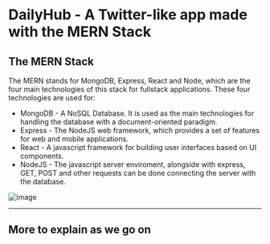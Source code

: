 # DailyHub - A Twitter-like app made with the MERN Stack

## The MERN Stack

The MERN stands for MongoDB, Express, React and Node, which are the four main technologies of this stack for fullstack applications. These four technologies are used for:

- MongoDB - A NoSQL Database. It is used as the main technologies for handling the database with a document-oriented paradigm.
- Express - The NodeJS web framework, which provides a set of features for web and mobile applications.
- React - A javascript framework for building user interfaces based on UI components.
- NodeJS - The javascript server enviroment, alongside with express, GET, POST and other requests can be done connecting the server with the database.

![image](https://webimages.mongodb.com/_com_assets/cms/mern-stack-b9q1kbudz0.png?auto=format%2Ccompress)

---

## More to explain as we go on